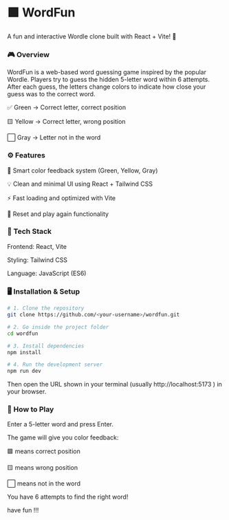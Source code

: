 # 🟩 WordFun

A fun and interactive Wordle clone built with React + Vite! 🎯

### 🎮 Overview

WordFun is a web-based word guessing game inspired by the popular Wordle.
Players try to guess the hidden 5-letter word within 6 attempts.
After each guess, the letters change colors to indicate how close your guess was to the correct word.

✅ Green → Correct letter, correct position

🟨 Yellow → Correct letter, wrong position

⬜ Gray → Letter not in the word

### ⚙️ Features

🧠 Smart color feedback system (Green, Yellow, Gray)

💡 Clean and minimal UI using React + Tailwind CSS

⚡ Fast loading and optimized with Vite

🔁 Reset and play again functionality

### 🚀 Tech Stack

Frontend: React, Vite

Styling: Tailwind CSS

Language: JavaScript (ES6)

### 🖥️ Installation & Setup

```bash
# 1. Clone the repository
git clone https://github.com/<your-username>/wordfun.git

# 2. Go inside the project folder
cd wordfun

# 3. Install dependencies
npm install

# 4. Run the development server
npm run dev
```

Then open the URL shown in your terminal (usually http://localhost:5173
) in your browser.

### 🧩 How to Play

Enter a 5-letter word and press Enter.

The game will give you color feedback:

🟩 means correct position

🟨 means wrong position

⬜ means not in the word

You have 6 attempts to find the right word!

have fun !!!





